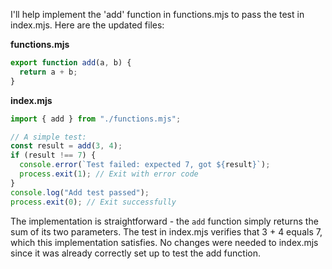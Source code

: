I'll help implement the 'add' function in functions.mjs to pass the test in index.mjs. Here are the updated files:

**functions.mjs**

```js
export function add(a, b) {
  return a + b;
}
```

**index.mjs**

```js
import { add } from "./functions.mjs";

// A simple test:
const result = add(3, 4);
if (result !== 7) {
  console.error(`Test failed: expected 7, got ${result}`);
  process.exit(1); // Exit with error code
}
console.log("Add test passed");
process.exit(0); // Exit successfully
```

The implementation is straightforward - the `add` function simply returns the sum of its two parameters. The test in index.mjs verifies that 3 + 4 equals 7, which this implementation satisfies. No changes were needed to index.mjs since it was already correctly set up to test the add function.